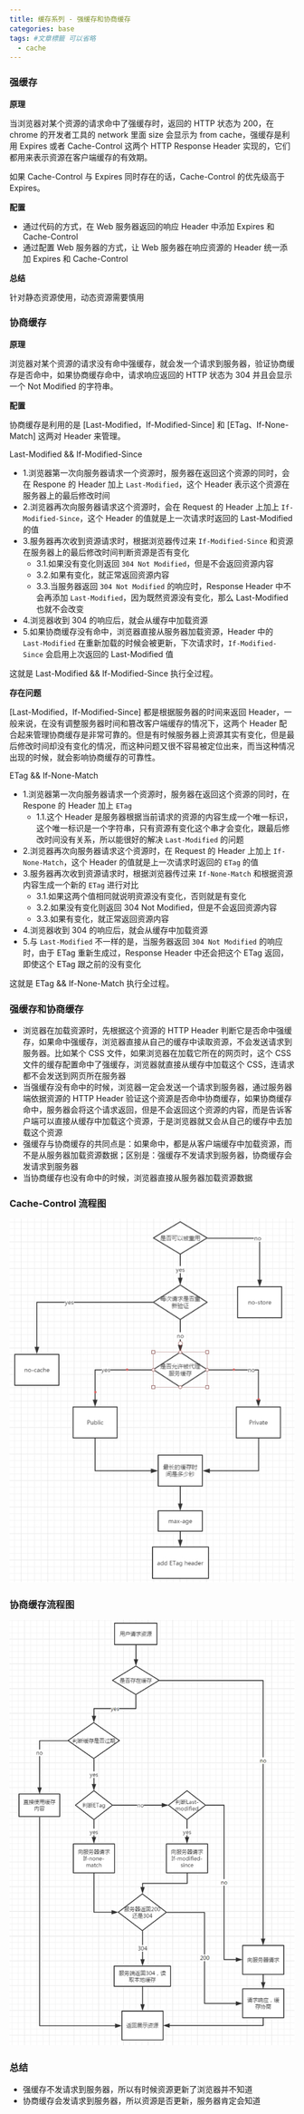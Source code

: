 ```yaml
---
title: 缓存系列 - 强缓存和协商缓存
categories: base
tags: #文章標籤 可以省略
  - cache
---
```


### 强缓存

**原理**

当浏览器对某个资源的请求命中了强缓存时，返回的 HTTP 状态为 200，在 chrome 的开发者工具的 network 里面 size 会显示为 from cache，强缓存是利用 Expires 或者 Cache-Control 这两个 HTTP Response Header 实现的，它们都用来表示资源在客户端缓存的有效期。

如果 Cache-Control 与 Expires 同时存在的话，Cache-Control 的优先级高于 Expires。

**配置**

- 通过代码的方式，在 Web 服务器返回的响应 Header 中添加 Expires 和 Cache-Control
- 通过配置 Web 服务器的方式，让 Web 服务器在响应资源的 Header 统一添加 Expires 和 Cache-Control

**总结**

针对静态资源使用，动态资源需要慎用

### 协商缓存

**原理**

浏览器对某个资源的请求没有命中强缓存，就会发一个请求到服务器，验证协商缓存是否命中，如果协商缓存命中，请求响应返回的 HTTP 状态为 304 并且会显示一个 Not Modified 的字符串。

**配置**

协商缓存是利用的是 [Last-Modified，If-Modified-Since] 和 [ETag、If-None-Match] 这两对 Header 来管理。

Last-Modified && If-Modified-Since

- 1.浏览器第一次向服务器请求一个资源时，服务器在返回这个资源的同时，会在 Respone 的 Header 加上 `Last-Modified`，这个 Header 表示这个资源在服务器上的最后修改时间
- 2.浏览器再次向服务器请求这个资源时，会在 Request 的 Header 上加上 `If-Modified-Since`，这个 Header 的值就是上一次请求时返回的 Last-Modified 的值
- 3.服务器再次收到资源请求时，根据浏览器传过来 `If-Modified-Since` 和资源在服务器上的最后修改时间判断资源是否有变化
  - 3.1.如果没有变化则返回 `304 Not Modified`，但是不会返回资源内容
  - 3.2.如果有变化，就正常返回资源内容
  - 3.3.当服务器返回 `304 Not Modified` 的响应时，Response Header 中不会再添加 `Last-Modified`，因为既然资源没有变化，那么 Last-Modified 也就不会改变
- 4.浏览器收到 304 的响应后，就会从缓存中加载资源
- 5.如果协商缓存没有命中，浏览器直接从服务器加载资源，Header 中的 `Last-Modified` 在重新加载的时候会被更新，下次请求时，`If-Modified-Since` 会启用上次返回的 Last-Modified 值

这就是 Last-Modified && If-Modified-Since 执行全过程。

<b>存在问题</b>

[Last-Modified，If-Modified-Since] 都是根据服务器的时间来返回 Header，一般来说，在没有调整服务器时间和篡改客户端缓存的情况下，这两个 Header 配合起来管理协商缓存是非常可靠的。但是有时候服务器上资源其实有变化，但是最后修改时间却没有变化的情况，而这种问题又很不容易被定位出来，而当这种情况出现的时候，就会影响协商缓存的可靠性。

ETag && If-None-Match

- 1.浏览器第一次向服务器请求一个资源时，服务器在返回这个资源的同时，在 Respone 的 Header 加上 `ETag`
  - 1.1.这个 Header 是服务器根据当前请求的资源的内容生成一个唯一标识，这个唯一标识是一个字符串，只有资源有变化这个串才会变化，跟最后修改时间没有关系，所以能很好的解决 `Last-Modified` 的问题
- 2.浏览器再次向服务器请求这个资源时，在 Request 的 Header 上加上 `If-None-Match`，这个 Header 的值就是上一次请求时返回的 `ETag` 的值
- 3.服务器再次收到资源请求时，根据浏览器传过来 `If-None-Match` 和根据资源内容生成一个新的 `ETag` 进行对比
  - 3.1.如果这两个值相同就说明资源没有变化，否则就是有变化
  - 3.2.如果没有变化则返回 304 Not Modified，但是不会返回资源内容
  - 3.3.如果有变化，就正常返回资源内容
- 4.浏览器收到 304 的响应后，就会从缓存中加载资源
- 5.与 `Last-Modified` 不一样的是，当服务器返回 `304 Not Modified` 的响应时，由于 ETag 重新生成过，Response Header 中还会把这个 ETag 返回，即使这个 ETag 跟之前的没有变化

这就是 ETag && If-None-Match 执行全过程。

### 强缓存和协商缓存

- 浏览器在加载资源时，先根据这个资源的 HTTP Header 判断它是否命中强缓存，如果命中强缓存，浏览器直接从自己的缓存中读取资源，不会发送请求到服务器。比如某个 CSS 文件，如果浏览器在加载它所在的网页时，这个 CSS 文件的缓存配置命中了强缓存，浏览器就直接从缓存中加载这个 CSS，连请求都不会发送到网页所在服务器
- 当强缓存没有命中的时候，浏览器一定会发送一个请求到服务器，通过服务器端依据资源的 HTTP Header 验证这个资源是否命中协商缓存，如果协商缓存命中，服务器会将这个请求返回，但是不会返回这个资源的内容，而是告诉客户端可以直接从缓存中加载这个资源，于是浏览器就又会从自己的缓存中去加载这个资源
- 强缓存与协商缓存的共同点是：如果命中，都是从客户端缓存中加载资源，而不是从服务器加载资源数据；区别是：强缓存不发请求到服务器，协商缓存会发请求到服务器
- 当协商缓存也没有命中的时候，浏览器直接从服务器加载资源数据

### Cache-Control 流程图

![img](https://github.com/slogeor/images/blob/master/fe/2016/js/cache.06.png?raw=true)

### 协商缓存流程图

![img](https://github.com/slogeor/images/blob/master/fe/2016/js/cache.05.png?raw=true)

### 总结

- 强缓存不发请求到服务器，所以有时候资源更新了浏览器并不知道
- 协商缓存会发请求到服务器，所以资源是否更新，服务器肯定会知道
